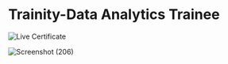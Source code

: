 # Trainity-Data Analytics Trainee
 ![Live Certificate](https://github.com/user-attachments/assets/8aea1f22-440a-4a1d-a067-bd24306ac470)

![Screenshot (206)](https://github.com/user-attachments/assets/45d14caa-595f-4494-9330-ba2fa3d8c9fb)
